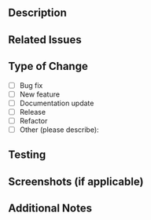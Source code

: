 ## Description

<!-- Provide a clear and concise description of your changes -->

## Related Issues

<!-- Link any related issues using GitHub keywords (e.g., "closes #123", "fixes #456", "related to #789") -->

## Type of Change

<!-- Put an `x` in the boxes that apply -->

- [ ] Bug fix
- [ ] New feature
- [ ] Documentation update
- [ ] Release
- [ ] Refactor
- [ ] Other (please describe):

## Testing

<!-- Describe the tests you ran or the steps to verify your changes -->

## Screenshots (if applicable)

<!-- Add screenshots to help explain your changes -->

## Additional Notes

<!-- Add any other context about the PR here -->
